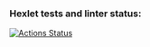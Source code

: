 ### Hexlet tests and linter status:
[![Actions Status](https://github.com/qqqrqq/frontend-project-12/workflows/hexlet-check/badge.svg)](https://github.com/qqqrqq/frontend-project-12/actions)